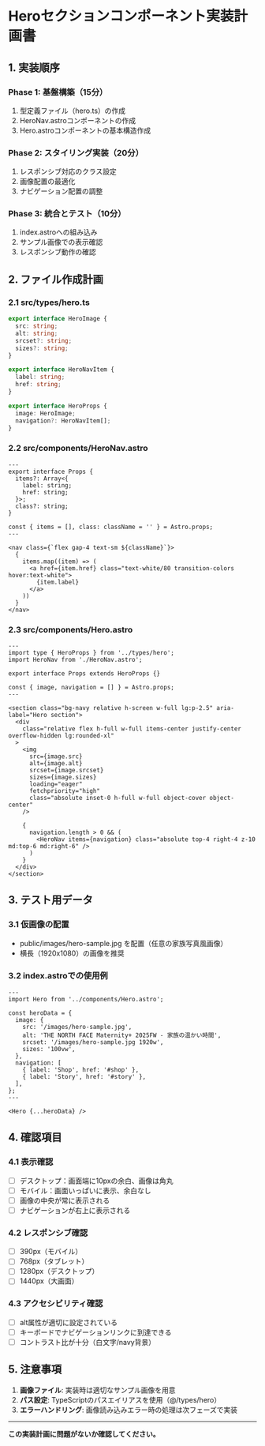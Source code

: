 # Heroセクションコンポーネント実装計画書

## 1. 実装順序

### Phase 1: 基盤構築（15分）

1. 型定義ファイル（hero.ts）の作成
2. HeroNav.astroコンポーネントの作成
3. Hero.astroコンポーネントの基本構造作成

### Phase 2: スタイリング実装（20分）

1. レスポンシブ対応のクラス設定
2. 画像配置の最適化
3. ナビゲーション配置の調整

### Phase 3: 統合とテスト（10分）

1. index.astroへの組み込み
2. サンプル画像での表示確認
3. レスポンシブ動作の確認

## 2. ファイル作成計画

### 2.1 src/types/hero.ts

```typescript
export interface HeroImage {
  src: string;
  alt: string;
  srcset?: string;
  sizes?: string;
}

export interface HeroNavItem {
  label: string;
  href: string;
}

export interface HeroProps {
  image: HeroImage;
  navigation?: HeroNavItem[];
}
```

### 2.2 src/components/HeroNav.astro

```astro
---
export interface Props {
  items?: Array<{
    label: string;
    href: string;
  }>;
  class?: string;
}

const { items = [], class: className = '' } = Astro.props;
---

<nav class={`flex gap-4 text-sm ${className}`}>
  {
    items.map((item) => (
      <a href={item.href} class="text-white/80 transition-colors hover:text-white">
        {item.label}
      </a>
    ))
  }
</nav>
```

### 2.3 src/components/Hero.astro

```astro
---
import type { HeroProps } from '../types/hero';
import HeroNav from './HeroNav.astro';

export interface Props extends HeroProps {}

const { image, navigation = [] } = Astro.props;
---

<section class="bg-navy relative h-screen w-full lg:p-2.5" aria-label="Hero section">
  <div
    class="relative flex h-full w-full items-center justify-center overflow-hidden lg:rounded-xl"
  >
    <img
      src={image.src}
      alt={image.alt}
      srcset={image.srcset}
      sizes={image.sizes}
      loading="eager"
      fetchpriority="high"
      class="absolute inset-0 h-full w-full object-cover object-center"
    />

    {
      navigation.length > 0 && (
        <HeroNav items={navigation} class="absolute top-4 right-4 z-10 md:top-6 md:right-6" />
      )
    }
  </div>
</section>
```

## 3. テスト用データ

### 3.1 仮画像の配置

- public/images/hero-sample.jpg を配置（任意の家族写真風画像）
- 横長（1920x1080）の画像を推奨

### 3.2 index.astroでの使用例

```astro
---
import Hero from '../components/Hero.astro';

const heroData = {
  image: {
    src: '/images/hero-sample.jpg',
    alt: 'THE NORTH FACE Maternity+ 2025FW - 家族の温かい時間',
    srcset: '/images/hero-sample.jpg 1920w',
    sizes: '100vw',
  },
  navigation: [
    { label: 'Shop', href: '#shop' },
    { label: 'Story', href: '#story' },
  ],
};
---

<Hero {...heroData} />
```

## 4. 確認項目

### 4.1 表示確認

- [ ] デスクトップ：画面端に10pxの余白、画像は角丸
- [ ] モバイル：画面いっぱいに表示、余白なし
- [ ] 画像の中央が常に表示される
- [ ] ナビゲーションが右上に表示される

### 4.2 レスポンシブ確認

- [ ] 390px（モバイル）
- [ ] 768px（タブレット）
- [ ] 1280px（デスクトップ）
- [ ] 1440px（大画面）

### 4.3 アクセシビリティ確認

- [ ] alt属性が適切に設定されている
- [ ] キーボードでナビゲーションリンクに到達できる
- [ ] コントラスト比が十分（白文字/navy背景）

## 5. 注意事項

1. **画像ファイル**: 実装時は適切なサンプル画像を用意
2. **パス設定**: TypeScriptのパスエイリアスを使用（@/types/hero）
3. **エラーハンドリング**: 画像読み込みエラー時の処理は次フェーズで実装

---

**この実装計画に問題がないか確認してください。**
